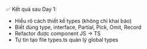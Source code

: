 ✅ Kết quả sau Day 1:

- Hiểu rõ cách thiết kế types (không chỉ khai báo)
- Biết dùng type, interface, Partial, Pick, Omit, Record
- Refactor được component JS → TS
- Tự tin tạo file types.ts quản lý global types
